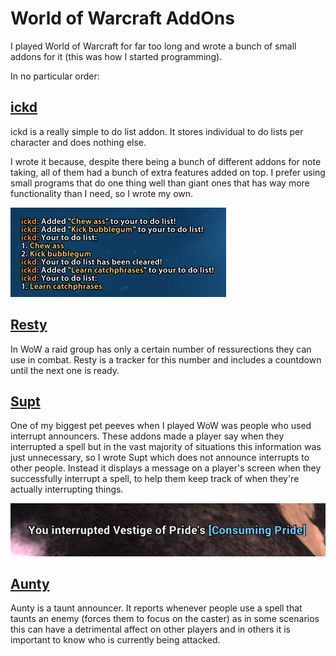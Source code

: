 # World of Warcraft AddOns

I played World of Warcraft for far too long and wrote a bunch of small addons for it (this was how I started programming).

In no particular order:

## [ickd](https://github.com/imjoehaines/ickd)

ickd is a really simple to do list addon. It stores individual to do lists per character and does nothing else.

I wrote it because, despite there being a bunch of different addons for note taking, all of them had a bunch of extra features added on top. I prefer using small programs that do one thing well than giant ones that has way more functionality than I need, so I wrote my own.

![ickd](assets/img/ickd.jpg)

## [Resty](https://github.com/imjoehaines/Resty)

In WoW a raid group has only a certain number of ressurections they can use in combat. Resty is a tracker for this number and includes a countdown until the next one is ready.

## [Supt](https://github.com/imjoehaines/Supt)

One of my biggest pet peeves when I played WoW was people who used interrupt announcers. These addons made a player say when they interrupted a spell but in the vast majority of situations this information was just unnecessary, so I wrote Supt which does not announce interrupts to other people. Instead it displays a message on a player's screen when they successfully interrupt a spell, to help them keep track of when they're actually interrupting things.

![supt](assets/img/supt.png)

## [Aunty](https://github.com/imjoehaines/aunty)

Aunty is a taunt announcer. It reports whenever people use a spell that taunts an enemy (forces them to focus on the caster) as in some scenarios this can have a detrimental affect on other players and in others it is important to know who is currently being attacked.
